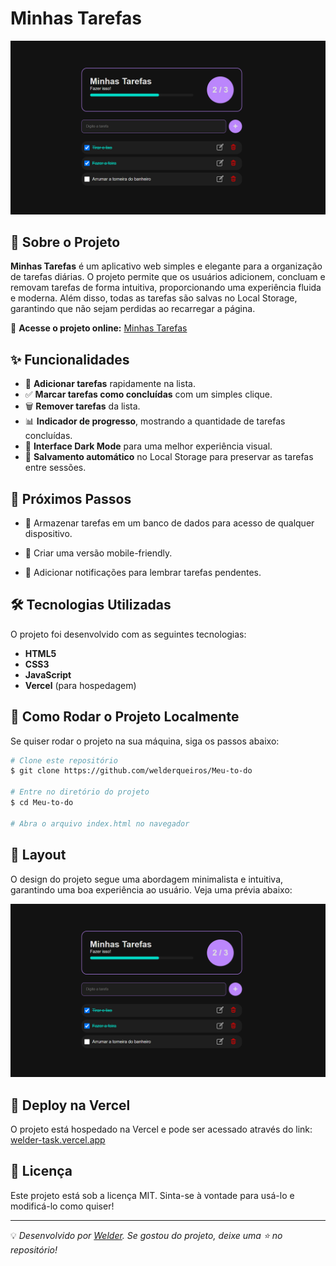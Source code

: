 # Minhas Tarefas

![Preview do Projeto](./assets/task.png)

## 📌 Sobre o Projeto

**Minhas Tarefas** é um aplicativo web simples e elegante para a organização de tarefas diárias. O projeto permite que os usuários adicionem, concluam e removam tarefas de forma intuitiva, proporcionando uma experiência fluida e moderna. Além disso, todas as tarefas são salvas no Local Storage, garantindo que não sejam perdidas ao recarregar a página.

🔗 **Acesse o projeto online:** [Minhas Tarefas](https://welder-task.vercel.app/)

## ✨ Funcionalidades

- 📌 **Adicionar tarefas** rapidamente na lista.
- ✅ **Marcar tarefas como concluídas** com um simples clique.
- 🗑️ **Remover tarefas** da lista.
- 📊 **Indicador de progresso**, mostrando a quantidade de tarefas concluídas.
- 🎨 **Interface Dark Mode** para uma melhor experiência visual.
- 💾 **Salvamento automático** no Local Storage para preservar as tarefas entre sessões.

## 🔮 Próximos Passos

- 📡 Armazenar tarefas em um banco de dados para acesso de qualquer dispositivo.

- 📱 Criar uma versão mobile-friendly.

- 🔔 Adicionar notificações para lembrar tarefas pendentes.

## 🛠️ Tecnologias Utilizadas

O projeto foi desenvolvido com as seguintes tecnologias:

- **HTML5**
- **CSS3**
- **JavaScript**
- **Vercel** (para hospedagem)

## 📂 Como Rodar o Projeto Localmente

Se quiser rodar o projeto na sua máquina, siga os passos abaixo:

```bash
# Clone este repositório
$ git clone https://github.com/welderqueiros/Meu-to-do

# Entre no diretório do projeto
$ cd Meu-to-do

# Abra o arquivo index.html no navegador
```

## 🎨 Layout

O design do projeto segue uma abordagem minimalista e intuitiva, garantindo uma boa experiência ao usuário. Veja uma prévia abaixo:

![Preview do Projeto](./assets/task.png)

## 🚀 Deploy na Vercel

O projeto está hospedado na Vercel e pode ser acessado através do link: [welder-task.vercel.app](https://welder-task.vercel.app/)

## 📄 Licença

Este projeto está sob a licença MIT. Sinta-se à vontade para usá-lo e modificá-lo como quiser!

---

💡 *Desenvolvido por [Welder](https://github.com/welderqueiros). Se gostou do projeto, deixe uma ⭐ no repositório!*


